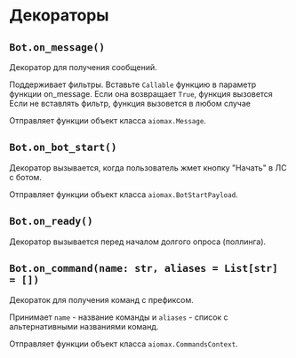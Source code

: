# Декораторы

## `Bot.on_message()`

Декоратор для получения сообщений.

Поддерживает фильтры. Вставьте `Callable` функцию в параметр функции on_message. Если она возвращает `True`, функция вызовется
Если не вставлять фильтр, функция вызовется в любом случае

Отправляет функции объект класса `aiomax.Message`.

## `Bot.on_bot_start()`

Декоратор вызывается, когда пользователь жмет кнопку "Начать" в ЛС с ботом.

Отправляет функции объект класса `aiomax.BotStartPayload`.

## `Bot.on_ready()`

Декоратор вызывается перед началом долгого опроса (поллинга).

## `Bot.on_command(name: str, aliases = List[str] = [])`

Декораток для получения команд с префиксом.

Принимает `name` - название команды и `aliases` - список с альтернативными названиями команд.

Отправляет функции объект класса `aiomax.CommandsContext`.
